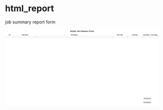 # html_report

job summary report form

![](https://github.com/JackLLLLL/html-report/blob/master/html-image.png)
